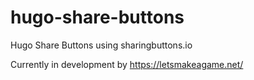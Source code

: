 # hugo-share-buttons
Hugo Share Buttons using sharingbuttons.io

Currently in development by https://letsmakeagame.net/
